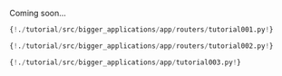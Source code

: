 Coming soon...

```Python
{!./tutorial/src/bigger_applications/app/routers/tutorial001.py!}
```

```Python
{!./tutorial/src/bigger_applications/app/routers/tutorial002.py!}
```

```Python
{!./tutorial/src/bigger_applications/app/tutorial003.py!}
```
